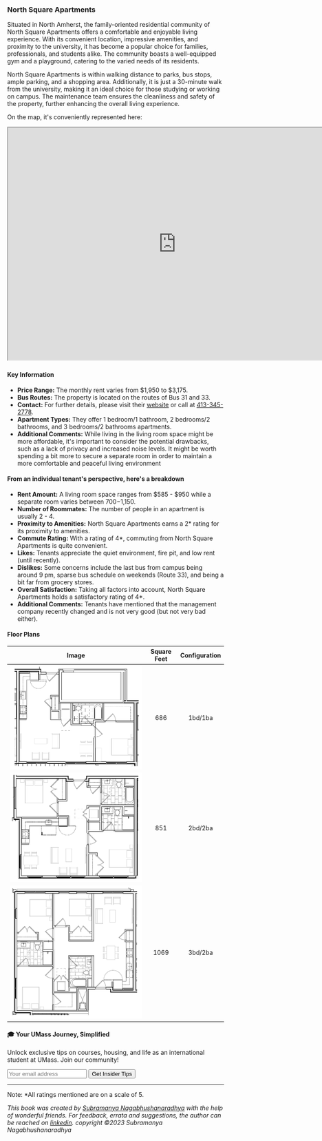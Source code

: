 ### North Square Apartments
Situated in North Amherst, the family-oriented residential community of North Square Apartments offers a comfortable and enjoyable living experience. With its convenient location, impressive amenities, and proximity to the university, it has become a popular choice for families, professionals, and students alike. The community boasts a well-equipped gym and a playground, catering to the varied needs of its residents.

North Square Apartments is within walking distance to parks, bus stops, ample parking, and a shopping area. Additionally, it is just a 30-minute walk from the university, making it an ideal choice for those studying or working on campus. The maintenance team ensures the cleanliness and safety of the property, further enhancing the overall living experience.

On the map, it's conveniently represented here:
<div class="responsive-container">
    <iframe src="https://www.google.com/maps/d/embed?mid=1fakV72YJx0FfuMPGMbV9bHQOkcHJFyQ&ehbc=2E312F" width="780" height="540"></iframe>
</div>

#### Key Information
- **Price Range:** The monthly rent varies from $1,950 to $3,175.
- **Bus Routes:** The property is located on the routes of Bus 31 and 33.
- **Contact:** For further details, please visit their [website](https://www.northsquareapartments.com) or call at [413-345-2778](tel:413-345-2778).
- **Apartment Types:** They offer 1 bedroom/1 bathroom, 2 bedrooms/2 bathrooms, and 3 bedrooms/2 bathrooms apartments.
- **Additional Comments:** While living in the living room space might be more affordable, it's important to consider the potential drawbacks, such as a lack of privacy and increased noise levels. It might be worth spending a bit more to secure a separate room in order to maintain a more comfortable and peaceful living environment

#### From an individual tenant's perspective, here's a breakdown
- **Rent Amount:** A living room space ranges from $585 - $950 while a separate room varies between $700-$1,150.
- **Number of Roommates:** The number of people in an apartment is usually 2 - 4.
- **Proximity to Amenities:** North Square Apartments earns a 2* rating for its proximity to amenities.
- **Commute Rating:** With a rating of 4*, commuting from North Square Apartments is quite convenient.
- **Likes:** Tenants appreciate the quiet environment, fire pit, and low rent (until recently).
- **Dislikes:** Some concerns include the last bus from campus being around 9 pm, sparse bus schedule on weekends (Route 33), and being a bit far from grocery stores.
- **Overall Satisfaction:** Taking all factors into account, North Square Apartments holds a satisfactory rating of 4*.
- **Additional Comments:** Tenants have mentioned that the management company recently changed and is not very good (but not very bad either).

#### Floor Plans
| Image | Square Feet | Configuration |
| :---: | :---: | :---: |
| ![Floor Plan 1](/assets/northsquare_floorplan_1.webp) | 686 | 1bd/1ba |
| ![Floor Plan 2](/assets/northsquare_floorplan_2.webp) | 851 | 2bd/2ba |
| ![Floor Plan 3](/assets/northsquare_floorplan_3.webp) | 1069 | 3bd/2ba |

<div class="new-newsletter">
    <h4>🎓 Your UMass Journey, Simplified</h4>
    <p>Unlock exclusive tips on courses, housing, and life as an international student at UMass. Join our community!</p>
    <form class="newsletter-form">
        <input type="email" name="email" placeholder="Your email address" required>
        <button type="submit" class="newsletter-btn">Get Insider Tips</button>
    </form>
</div>

---
Note: 
*All ratings mentioned are on a scale of 5.

*This book was created by [Subramanya Nagabhushanaradhya](https://subramanya.ai) with the help of wonderful friends. For feedback, errata and suggestions, the author can be reached on [linkedin](https://www.linkedin.com/in/nsubramanya). copyright ©2023 Subramanya Nagabhushanaradhya*